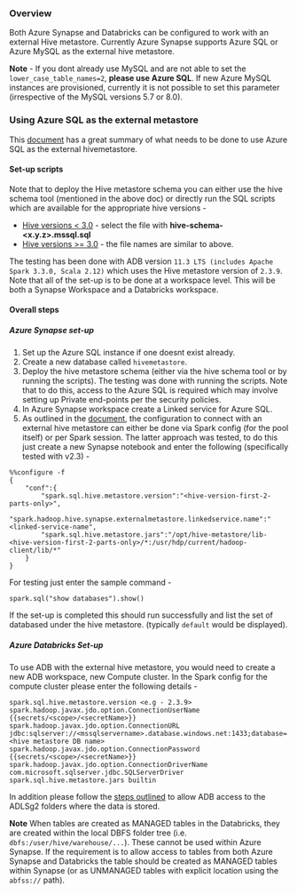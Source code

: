 ### Overview
Both Azure Synapse and Databricks can be configured to work with an external Hive metastore. Currently Azure Synapse supports Azure SQL or Azure MySQL as the external hive metastore. 

**Note** - If you dont already use MySQL and are not able to set the `lower_case_table_names=2`, **please use Azure SQL**. If new Azure MySQL instances are provisioned, currently it is not possible to set this parameter (irrespective of the MySQL versions 5.7 or 8.0).

### Using Azure SQL as the external metastore
This [document](https://learn.microsoft.com/en-us/azure/databricks/data/metastores/external-hive-metastore) has a great summary of what needs to be done to use Azure SQL as the external hivemetastore.

#### Set-up scripts
Note that to deploy the Hive metastore schema you can either use the hive schema tool (mentioned in the above doc) or directly run the SQL scripts which are available for the appropriate hive versions - 
* [Hive versions < 3.0](https://github.com/apache/hive/tree/master/metastore/scripts/upgrade/mssql) - select the file with **hive-schema-<x.y.z>.mssql.sql**
* [Hive versions >= 3.0](https://github.com/apache/hive/tree/master/standalone-metastore/metastore-server/src/main/sql/mssql) - the file names are similar to above.

The testing has been done with ADB version `11.3 LTS (includes Apache Spark 3.3.0, Scala 2.12)` which uses the Hive metastore version of `2.3.9`.
Note that all of the set-up is to be done at a workspace level. This will be both a Synapse Workspace and a Databricks workspace.

#### Overall steps
##### Azure Synapse set-up
1. Set up the Azure SQL instance if one doesnt exist already.
2. Create a new database called `hivemetastore`.
3. Deploy the hive metastore schema (either via the hive schema tool or by running the scripts). The testing was done with running the scripts. Note that to do this, access to the Azure SQL is required which may involve setting up Private end-points per the security policies.
4. In Azure Synapse workspace create a Linked service for Azure SQL. 
5. As outlined in the [document](https://learn.microsoft.com/en-us/azure/databricks/data/metastores/external-hive-metastore), the configuration to connect with an external hive metastore can either be done via Spark config (for the pool itself) or per Spark session. The latter approach was tested, to do this just create a new Synapse notebook and enter the following (specifically tested with v2.3) -

```
%%configure -f
{
    "conf":{
        "spark.sql.hive.metastore.version":"<hive-version-first-2-parts-only>",
        "spark.hadoop.hive.synapse.externalmetastore.linkedservice.name":"<linked-service-name",
        "spark.sql.hive.metastore.jars":"/opt/hive-metastore/lib-<hive-version-first-2-parts-only>/*:/usr/hdp/current/hadoop-client/lib/*"
    }
}
```
For testing just enter the sample command -
```
spark.sql("show databases").show()
```
If the set-up is completed this should run successfully and list the set of databased under the hive metastore. (typically `default` would be displayed).

##### Azure Databricks Set-up
To use ADB with the external hive metastore, you would need to create a new ADB workspace, new Compute cluster. In the Spark config for the compute cluster please enter the following details -

```
spark.sql.hive.metastore.version <e.g - 2.3.9>
spark.hadoop.javax.jdo.option.ConnectionUserName {{secrets/<scope>/<secretName>}}
spark.hadoop.javax.jdo.option.ConnectionURL jdbc:sqlserver://<mssqlservername>.database.windows.net:1433;database=<hive metastore DB name>
spark.hadoop.javax.jdo.option.ConnectionPassword {{secrets/<scope>/<secretName>}}
spark.hadoop.javax.jdo.option.ConnectionDriverName com.microsoft.sqlserver.jdbc.SQLServerDriver
spark.sql.hive.metastore.jars builtin
```
In addition please follow the [steps outlined](https://github.com/venkyvb/ADLSg2WithDatabricks/blob/main/AzureStorageAccessTest.ipynb) to allow ADB access to the ADLSg2 folders where the data is stored.

**Note**
When tables are created as MANAGED tables in the Databricks, they are created within the local DBFS folder tree (i.e. `dbfs:/user/hive/warehouse/...`). These cannot be used within Azure Synapse. If the requirement is to allow access to tables from both Azure Synapse and Databricks the table should be created as MANAGED tables within Synapse (or as UNMANAGED tables with explicit location using the `abfss://` path).
